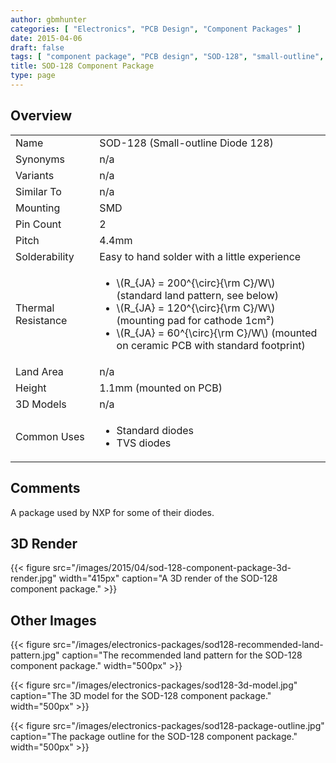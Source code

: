 ```yaml
---
author: gbmhunter
categories: [ "Electronics", "PCB Design", "Component Packages" ]
date: 2015-04-06
draft: false
tags: [ "component package", "PCB design", "SOD-128", "small-outline", "diode" ]
title: SOD-128 Component Package
type: page
---
```


## Overview

<table >
<tbody >
<tr >

<td >Name</td>
<td >SOD-128 (Small-outline Diode 128)</td>
</tr>
<tr >
<td >Synonyms</td>
<td >n/a</td>
</tr>
<tr >
<td >Variants</td>
<td >n/a</td>
</tr>
<tr >

<td >Similar To</td>
<td >n/a</td>
</tr>
<tr >

<td >Mounting
</td>

<td >SMD
</td>
</tr>
<tr >

<td >Pin Count
</td>

<td >2
</td>
</tr>
<tr >

<td >Pitch
</td>

<td >4.4mm
</td>
</tr>
<tr >

<td >Solderability
</td>

<td >Easy to hand solder with a little experience
</td>
</tr>
<tr >

<td >Thermal Resistance
</td>

<td >
<ul>
<li>\(R_{JA} = 200^{\circ}{\rm C}/W\) (standard land pattern, see below)</li>
<li>\(R_{JA} = 120^{\circ}{\rm C}/W\) (mounting pad for cathode 1cm²)</li>
<li>\(R_{JA} = 60^{\circ}{\rm C}/W\) (mounted on ceramic PCB with standard footprint)</li>
</ul>
</td>
</tr>
<tr >

<td >Land Area
</td>

<td >n/a
</td>
</tr>
<tr >

<td >Height
</td>

<td >1.1mm (mounted on PCB)
</td>
</tr>
<tr >

<td >3D Models
</td>

<td >n/a
</td>
</tr>
<tr >

<td >Common Uses
</td>
<td >
<ul>
<li>Standard diodes</li>
<li>TVS diodes</li>
</ul>

</td>
</tr>
</tbody>
</table>


## Comments

A package used by NXP for some of their diodes.

## 3D Render

{{< figure src="/images/2015/04/sod-128-component-package-3d-render.jpg" width="415px" caption="A 3D render of the SOD-128 component package."  >}}

## Other Images

{{< figure src="/images/electronics-packages/sod128-recommended-land-pattern.jpg" caption="The recommended land pattern for the SOD-128 component package."  width="500px" >}}

{{< figure src="/images/electronics-packages/sod128-3d-model.jpg" caption="The 3D model for the SOD-128 component package."  width="500px" >}}

{{< figure src="/images/electronics-packages/sod128-package-outline.jpg" caption="The package outline for the SOD-128 component package."  width="500px" >}}
